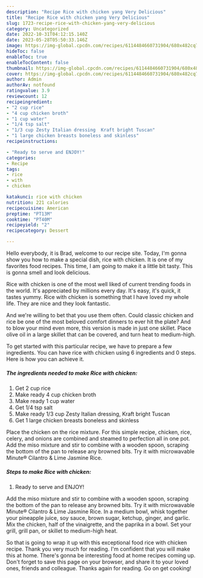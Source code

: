 ```yaml
---
description: "Recipe Rice with chicken yang Very Delicious"
title: "Recipe Rice with chicken yang Very Delicious"
slug: 1723-recipe-rice-with-chicken-yang-very-delicious
category: Uncategorized
date: 2022-10-31T04:12:15.140Z
date: 2023-05-28T05:50:33.146Z
image: https://img-global.cpcdn.com/recipes/6114484660731904/680x482cq70/rice-with-chicken-recipe-main-photo.jpg
hideToc: false
enableToc: true
enableTocContent: false
thumbnail: https://img-global.cpcdn.com/recipes/6114484660731904/680x482cq70/rice-with-chicken-recipe-main-photo.jpg
cover: https://img-global.cpcdn.com/recipes/6114484660731904/680x482cq70/rice-with-chicken-recipe-main-photo.jpg
author: Admin
authorAv: notfound
ratingvalue: 3.9
reviewcount: 12
recipeingredient:
- "2 cup rice"
- "4 cup chicken broth"
- "1 cup water"
- "1/4 tsp salt"
- "1/3 cup Zesty Italian dressing  Kraft bright Tuscan"
- "1 large chicken breasts boneless and skinless"
recipeinstructions:

- "Ready to serve and ENJOY!"
categories:
- Recipe
tags:
- rice
- with
- chicken

katakunci: rice with chicken 
nutrition: 221 calories
recipecuisine: American
preptime: "PT13M"
cooktime: "PT40M"
recipeyield: "2"
recipecategory: Dessert

---
```



Hello everybody, it is Brad, welcome to our recipe site. Today, I'm gonna show you how to make a special dish, rice with chicken. It is one of my favorites food recipes. This time, I am going to make it a little bit tasty. This is gonna smell and look delicious.

Rice with chicken is one of the most well liked of current trending foods in the world. It's appreciated by millions every day. It's easy, it's quick, it tastes yummy. Rice with chicken is something that I have loved my whole life. They are nice and they look fantastic.

And we&#39;re willing to bet that you use them often. Could classic chicken and rice be one of the most beloved comfort dinners to ever hit the plate? And to blow your mind even more, this version is made in just one skillet. Place olive oil in a large skillet that can be covered, and turn heat to medium-high.


To get started with this particular recipe, we have to prepare a few ingredients. You can have rice with chicken using 6 ingredients and 0 steps. Here is how you can achieve it.

<!--inarticleads1-->

##### The ingredients needed to make Rice with chicken:

1. Get 2 cup rice
1. Make ready 4 cup chicken broth
1. Make ready 1 cup water
1. Get 1/4 tsp salt
1. Make ready 1/3 cup Zesty Italian dressing,  Kraft bright Tuscan
1. Get 1 large chicken breasts boneless and skinless


Place the chicken on the rice mixture. For this simple recipe, chicken, rice, celery, and onions are combined and steamed to perfection all in one pot. Add the miso mixture and stir to combine with a wooden spoon, scraping the bottom of the pan to release any browned bits. Try it with microwavable Minute® Cilantro &amp; Lime Jasmine Rice. 

<!--inarticleads2-->

##### Steps to make Rice with chicken:


1. Ready to serve and ENJOY!

Add the miso mixture and stir to combine with a wooden spoon, scraping the bottom of the pan to release any browned bits. Try it with microwavable Minute® Cilantro &amp; Lime Jasmine Rice. In a medium bowl, whisk together your pineapple juice, soy sauce, brown sugar, ketchup, ginger, and garlic. Mix the chicken, half of the vinaigrette, and the paprika in a bowl. Set your grill, grill pan, or skillet to medium-high heat. 

So that is going to wrap it up with this exceptional food rice with chicken recipe. Thank you very much for reading. I'm confident that you will make this at home. There's gonna be interesting food at home recipes coming up. Don't forget to save this page on your browser, and share it to your loved ones, friends and colleague. Thanks again for reading. Go on get cooking!
